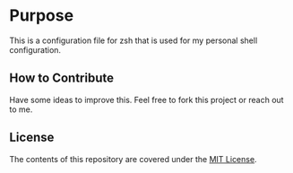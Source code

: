# Purpose

This is a configuration file for zsh that is used for my personal shell configuration.

## How to Contribute

Have some ideas to improve this. Feel free to fork this project or reach out to me.


## License

The contents of this repository are covered under the [MIT License](LICENSE).
